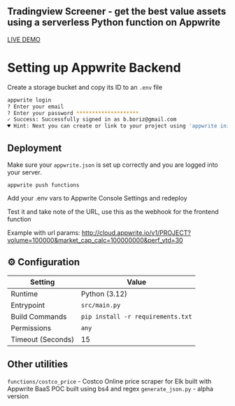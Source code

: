 ## Tradingview Screener - get the best value assets using a serverless Python function on Appwrite

[LIVE DEMO](https://fbtv-3.vercel.app/)

# Setting up Appwrite Backend

Create a storage bucket and copy its ID to an `.env` file

```bash
appwrite login
? Enter your email 
? Enter your password ********************
✓ Success: Successfully signed in as b.boriz@gmail.com
♥ Hint: Next you can create or link to your project using 'appwrite init project'
```

## Deployment

Make sure your `appwrite.json` is set up correctly and you are logged into your server.

`appwrite push functions`

Add your .env vars to Appwrite Console Settings and redeploy

Test it and take note of the URL, use this as the webhook for the frontend function

Example with url params: http://cloud.appwrite.io/v1/PROJECT?volume=100000&market_cap_calc=100000000&perf_ytd=30


## ⚙️ Configuration

| Setting           | Value                             |
| ----------------- | --------------------------------- |
| Runtime           | Python (3.12)                      |
| Entrypoint        | `src/main.py`                     |
| Build Commands    | `pip install -r requirements.txt` |
| Permissions       | `any`                             |
| Timeout (Seconds) | 15                                |

## Other utilities

`functions/costco_price` - Costco Online price scraper for Elk built with Appwrite BaaS POC built using bs4 and regex
`generate_json.py` - alpha version